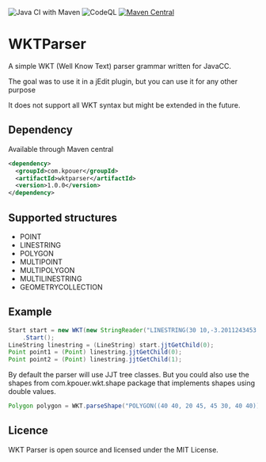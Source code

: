 ![Java CI with Maven](https://github.com/kpouer/WKTParser/workflows/Java%20CI%20with%20Maven/badge.svg)
![CodeQL](https://github.com/kpouer/WKTParser/workflows/CodeQL/badge.svg)
[![Maven Central](https://maven-badges.herokuapp.com/maven-central/com.kpouer/wktparser/badge.svg)](https://maven-badges.herokuapp.com/maven-central/com.kpouer/wktparser)
# WKTParser
A simple WKT (Well Know Text) parser grammar written for JavaCC.

The goal was to use it in a jEdit plugin, but you can use it for any other purpose

It does not support all WKT syntax but might be extended in the future.

## Dependency

Available through Maven central

```xml
<dependency>
  <groupId>com.kpouer</groupId>
  <artifactId>wktparser</artifactId>
  <version>1.0.0</version>
</dependency>
```

## Supported structures

* POINT
* LINESTRING
* POLYGON
* MULTIPOINT
* MULTIPOLYGON
* MULTILINESTRING
* GEOMETRYCOLLECTION

## Example

```java
Start start = new WKT(new StringReader("LINESTRING(30 10,-3.2011243453   -101.12124240)"))
    .Start();
LineString linestring = (LineString) start.jjtGetChild(0);
Point point1 = (Point) linestring.jjtGetChild(0);
Point point2 = (Point) linestring.jjtGetChild(1);
```
By default the parser will use JJT tree classes. But you could also use the shapes from
com.kpouer.wkt.shape package that implements shapes using double values.

```java
Polygon polygon = WKT.parseShape("POLYGON((40 40, 20 45, 45 30, 40 40))");
```

## Licence

WKT Parser is open source and licensed under the MIT License.